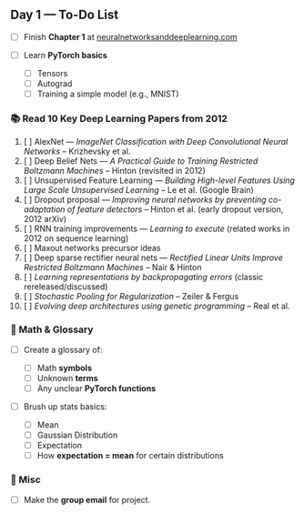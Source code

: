 ## Day 1 — To-Do List

* [ ] Finish **Chapter 1** at [neuralnetworksanddeeplearning.com](http://neuralnetworksanddeeplearning.com)
* [ ] Learn **PyTorch basics**

  * [ ] Tensors
  * [ ] Autograd
  * [ ] Training a simple model (e.g., MNIST)

### 📚 Read 10 Key Deep Learning Papers from **2012**

1. [ ] AlexNet — *ImageNet Classification with Deep Convolutional Neural Networks* – Krizhevsky et al.
2. [ ] Deep Belief Nets — *A Practical Guide to Training Restricted Boltzmann Machines* – Hinton (revisited in 2012)
3. [ ] Unsupervised Feature Learning — *Building High-level Features Using Large Scale Unsupervised Learning* – Le et al. (Google Brain)
4. [ ] Dropout proposal — *Improving neural networks by preventing co-adaptation of feature detectors* – Hinton et al. (early dropout version, 2012 arXiv)
5. [ ] RNN training improvements — *Learning to execute* (related works in 2012 on sequence learning)
6. [ ] Maxout networks precursor ideas
7. [ ] Deep sparse rectifier neural nets — *Rectified Linear Units Improve Restricted Boltzmann Machines* – Nair & Hinton
8. [ ] *Learning representations by backpropagating errors* (classic rereleased/discussed)
9. [ ] *Stochastic Pooling for Regularization* – Zeiler & Fergus
10. [ ] *Evolving deep architectures using genetic programming* – Real et al.

### 🧠 Math & Glossary

* [ ] Create a glossary of:

  * [ ] Math **symbols**
  * [ ] Unknown **terms**
  * [ ] Any unclear **PyTorch functions**

* [ ] Brush up stats basics:
  * [ ] Mean
  * [ ] Gaussian Distribution
  * [ ] Expectation
  * [ ] How **expectation = mean** for certain distributions

### 👥 Misc

* [ ] Make the **group email** for project.